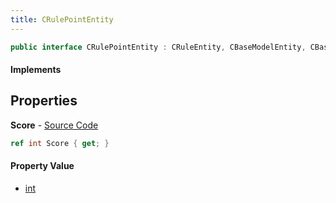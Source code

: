 ```yaml
---
title: CRulePointEntity
---
```


```csharp
public interface CRulePointEntity : CRuleEntity, CBaseModelEntity, CBaseEntity, CEntityInstance, ISchemaClass<CEntityInstance>, ISchemaClass<CBaseEntity>, ISchemaClass<CBaseModelEntity>, ISchemaClass<CRuleEntity>, ISchemaClass<CRulePointEntity>, ISchemaField, ISchemaClass, INativeHandle
```

#### Implements

## Properties

**Score** - [Source Code](https://github.com/swiftly-solution/swiftlys2/blob/main/managed/src/SwiftlyS2.Generated/Schemas/Interfaces/CRulePointEntity.cs#L16)

```csharp
ref int Score { get; }
```

#### Property Value

- [int](https://learn.microsoft.com/dotnet/api/system.int32)

